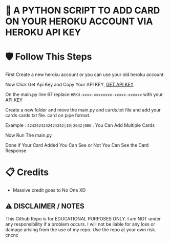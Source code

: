 # 📲 A PYTHON SCRIPT TO ADD CARD ON YOUR HEROKU ACCOUNT VIA HEROKU API KEY

# 🛡️ Follow This Steps

First Create a new heroku account or you can use your old heroku account. 

Now Click Get Api Key and Copy Your API KEY, [GET API KEY](https://dashboard.heroku.com/account).

On the main.py line 67 replace `HRKU-xxxx-xxxxxxxx-xxxxx-xxxxxx`  with your API KEY

Create a new folder and move the main.py and cards.txt file and add your cards cards.txt file. card on pipe format.

Example : `4242424242424242|10|2032|000`  . You Can Add Multiple Cards

Now Run The main.py 

Done if Your Card Added You Can See or Not You Can See the Card Response


# 📋 Credits
- Massive credit goes to No One XD 

## ⚠️ DISCLAIMER / NOTES
This Github Repo is for EDUCATIONAL PURPOSES ONLY. I am  NOT under any responsibility if a problem occurs. I will not be liable for any loss or damage arising from the use of my repo. Use the repo at your own risk.
cncnc
